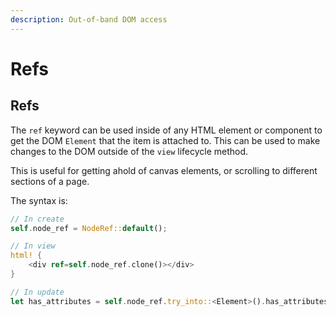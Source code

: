 ```yaml
---
description: Out-of-band DOM access
---
```


# Refs

## Refs

The `ref` keyword can be used inside of any HTML element or component to get the DOM `Element` that the item is attached to. This can be used to make changes to the DOM outside of the `view` lifecycle method.

This is useful for getting ahold of canvas elements, or scrolling to different sections of a page.

The syntax is:

```rust
// In create
self.node_ref = NodeRef::default();

// In view
html! {
    <div ref=self.node_ref.clone()></div>
}

// In update
let has_attributes = self.node_ref.try_into::<Element>().has_attributes();
```
